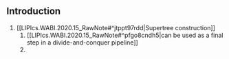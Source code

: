 ## Introduction

1. [[LIPIcs.WABI.2020.15_RawNote#^jtppt97rdd|Supertree construction]]
	1. [[LIPIcs.WABI.2020.15_RawNote#^pfgo8cndh5|can be used as a final step in a divide-and-conquer pipeline]]
	2. 